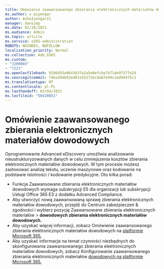 ```yaml
---
title: Omówienie zaawansowanego zbierania elektronicznych materiałów dowodowych
ms.author: v-aiyengar
author: AshaIyengar21
manager: dansimp
ms.date: 02/26/2021
ms.audience: Admin
ms.topic: article
ms.service: o365-administration
ROBOTS: NOINDEX, NOFOLLOW
localization_priority: Normal
ms.collection: Adm_O365
ms.custom:
- "3200003"
- "7221"
ms.openlocfilehash: 9196d55a0643b37a2a5e0efcbe7b71de9737fa2d
ms.sourcegitcommit: f4ba304b92ed01e35273ecda67e9dc3ad9d475c1
ms.translationtype: MT
ms.contentlocale: pl-PL
ms.lasthandoff: 03/04/2021
ms.locfileid: "50429851"
---
```

# <a name="overview-of-advanced-ediscovery"></a>Omówienie zaawansowanego zbierania elektronicznych materiałów dowodowych

Oprogramowanie Advanced eDiscovery umożliwia analizowanie nieustrukturyzowanych danych w celu zmniejszenia kosztów zbierania elektronicznych materiałów dowodowych. W tym procesie możesz zastosować analizę tekstu, uczenie maszynowe oraz kodowanie na podstawie istotności / kodowanie predykcyjne. Oto kilka porad:

- Funkcja Zaawansowane zbierania elektronicznych materiałów dowodowych wymaga subskrypcji E5 dla organizacji lub subskrypcji Usługi Office 365 E3 z dodatku Advanced Compliance.
- Aby utworzyć nową zaawansowaną sprawę zbierania [](https://go.microsoft.com/fwlink/p/?linkid=2077143) elektronicznych materiałów dowodowych, przejdź do Centrum zabezpieczeń & zgodności i wybierz pozycję Zaawansowane zbierania elektronicznych materiałów  >  **dowodowych zbierania elektronicznych materiałów dowodowych.**
- Aby uzyskać więcej informacji, zobacz Omówienie zaawansowanego zbierania elektronicznych materiałów dowodowych na [platformie Microsoft 365.](https://go.microsoft.com/fwlink/?linkid=2101588)
- Aby uzyskać informacje na temat czynności niezbędnych do skonfigurowania zaawansowanego zbierania elektronicznych materiałów dowodowych, zobacz Konfigurowanie zaawansowanego zbierania elektronicznych materiałów [dowodowych na platformie Microsoft 365.](https://go.microsoft.com/fwlink/?linkid=2122672)